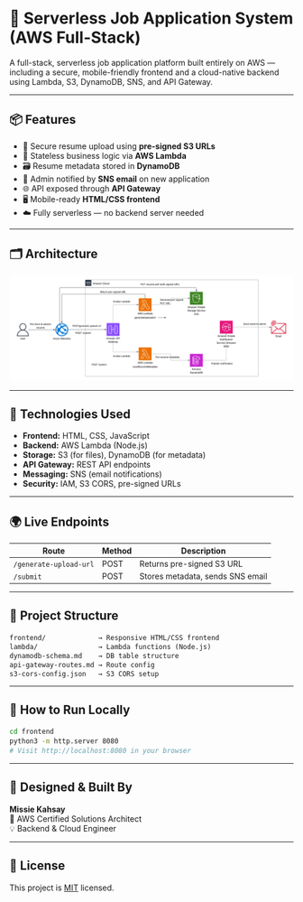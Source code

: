 # 🧠 Serverless Job Application System (AWS Full-Stack)

A full-stack, serverless job application platform built entirely on AWS — including a secure, mobile-friendly frontend and a cloud-native backend using Lambda, S3, DynamoDB, SNS, and API Gateway.

---

## 📦 Features

- 🔐 Secure resume upload using **pre-signed S3 URLs**
- 🧠 Stateless business logic via **AWS Lambda**
- 🗃️ Resume metadata stored in **DynamoDB**
- 📩 Admin notified by **SNS email** on new application
- 🌐 API exposed through **API Gateway**
- 🖥️ Mobile-ready **HTML/CSS frontend**
- ☁️ Fully serverless — no backend server needed

---

## 🗂️ Architecture

![Architecture Diagram](architecture-diagram.png)

---

## 🧱 Technologies Used

- **Frontend:** HTML, CSS, JavaScript
- **Backend:** AWS Lambda (Node.js)
- **Storage:** S3 (for files), DynamoDB (for metadata)
- **API Gateway:** REST API endpoints
- **Messaging:** SNS (email notifications)
- **Security:** IAM, S3 CORS, pre-signed URLs

---

## 🌍 Live Endpoints

| Route                  | Method | Description                      |
| ---------------------- | ------ | -------------------------------- |
| `/generate-upload-url` | POST   | Returns pre-signed S3 URL        |
| `/submit`              | POST   | Stores metadata, sends SNS email |

---

## 📁 Project Structure

```
frontend/             → Responsive HTML/CSS frontend
lambda/               → Lambda functions (Node.js)
dynamodb-schema.md    → DB table structure
api-gateway-routes.md → Route config
s3-cors-config.json   → S3 CORS setup
```

---

## 🚀 How to Run Locally

```bash
cd frontend
python3 -m http.server 8080
# Visit http://localhost:8080 in your browser
```

---

## 🧠 Designed & Built By

**Missie Kahsay**  
📍 AWS Certified Solutions Architect  
💡 Backend & Cloud Engineer

---

## 📜 License

This project is [MIT](./LICENSE) licensed.

